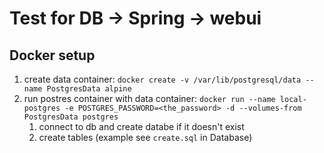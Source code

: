 # Test for DB -> Spring -> webui

## Docker setup

1. create data container: `docker create -v /var/lib/postgresql/data --name PostgresData alpine`
2. run postres container with data container: `docker run --name local-postgres -e POSTGRES_PASSWORD=<the_password> -d --volumes-from PostgresData postgres`
   1. connect to db and create databe if it doesn't exist
   2. create tables (example see `create.sql` in Database)
